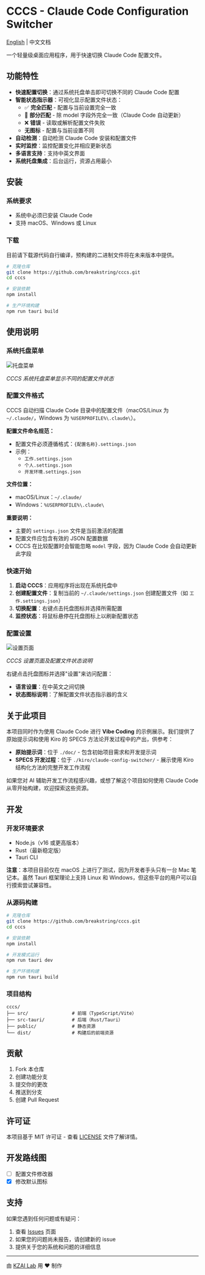 # CCCS - Claude Code Configuration Switcher

[English](./README.md) | 中文文档

一个轻量级桌面应用程序，用于快速切换 Claude Code 配置文件。

## 功能特性

- **快速配置切换**：通过系统托盘单击即可切换不同的 Claude Code 配置
- **智能状态指示器**：可视化显示配置文件状态：
  - ✅ **完全匹配** - 配置与当前设置完全一致
  - 🔄 **部分匹配** - 除 model 字段外完全一致（Claude Code 自动更新）
  - ❌ **错误** - 读取或解析配置文件失败
  - **无图标** - 配置与当前设置不同
- **自动检测**：自动检测 Claude Code 安装和配置文件
- **实时监控**：监控配置变化并相应更新状态
- **多语言支持**：支持中英文界面
- **系统托盘集成**：后台运行，资源占用最小

## 安装

### 系统要求

- 系统中必须已安装 Claude Code
- 支持 macOS、Windows 或 Linux

### 下载

目前请下载源代码自行编译，预构建的二进制文件将在未来版本中提供。

```bash
# 克隆仓库
git clone https://github.com/breakstring/cccs.git
cd cccs

# 安装依赖
npm install

# 生产环境构建
npm run tauri build
```

## 使用说明

### 系统托盘菜单

![托盘菜单](./images/traymenu.png)

*CCCS 系统托盘菜单显示不同的配置文件状态*

### 配置文件格式

CCCS 自动扫描 Claude Code 目录中的配置文件（macOS/Linux 为 `~/.claude/`，Windows 为 `%USERPROFILE%\.claude\`）。

**配置文件命名规范：**
- 配置文件必须遵循格式：`{配置名称}.settings.json`
- 示例：
  - `工作.settings.json`
  - `个人.settings.json`
  - `开发环境.settings.json`

**文件位置：**
- macOS/Linux：`~/.claude/`
- Windows：`%USERPROFILE%\.claude\`

**重要说明：**
- 主要的 `settings.json` 文件是当前激活的配置
- 配置文件应包含有效的 JSON 配置数据
- CCCS 在比较配置时会智能忽略 `model` 字段，因为 Claude Code 会自动更新此字段

### 快速开始

1. **启动 CCCS**：应用程序将出现在系统托盘中
2. **创建配置文件**：复制当前的 `~/.claude/settings.json` 创建配置文件（如 `工作.settings.json`）
3. **切换配置**：右键点击托盘图标并选择所需配置
4. **监控状态**：将鼠标悬停在托盘图标上以刷新配置状态

### 配置设置

![设置页面](./images/settings.png)

*CCCS 设置页面及配置文件状态说明*

右键点击托盘图标并选择"设置"来访问配置：

- **语言设置**：在中英文之间切换
- **状态图标说明**：了解配置文件状态指示器的含义

## 关于此项目

本项目同时作为使用 Claude Code 进行 **Vibe Coding** 的示例展示。我们提供了原始提示词和使用 Kiro 的 SPECS 方法论开发过程中的产出，供参考：

- **原始提示词**：位于 `./doc/` - 包含初始项目需求和开发提示词
- **SPECS 开发过程**：位于 `./kiro/claude-config-switcher/` - 展示使用 Kiro 结构化方法的完整开发工作流程

如果您对 AI 辅助开发工作流程感兴趣，或想了解这个项目如何使用 Claude Code 从零开始构建，欢迎探索这些资源。

## 开发

### 开发环境要求

- Node.js（v16 或更高版本）
- Rust（最新稳定版）
- Tauri CLI

**注意**：本项目目前仅在 macOS 上进行了测试，因为开发者手头只有一台 Mac 笔记本。虽然 Tauri 框架理论上支持 Linux 和 Windows，但这些平台的用户可以自行摸索尝试兼容性。

### 从源码构建

```bash
# 克隆仓库
git clone https://github.com/breakstring/cccs.git
cd cccs

# 安装依赖
npm install

# 开发模式运行
npm run tauri dev

# 生产环境构建
npm run tauri build
```

### 项目结构

```
cccs/
├── src/                # 前端（TypeScript/Vite）
├── src-tauri/          # 后端（Rust/Tauri）
├── public/             # 静态资源
└── dist/               # 构建后的前端资源
```

## 贡献

1. Fork 本仓库
2. 创建功能分支
3. 提交你的更改
4. 推送到分支
5. 创建 Pull Request

## 许可证

本项目基于 MIT 许可证 - 查看 [LICENSE](LICENSE) 文件了解详情。

## 开发路线图

- [ ] 配置文件修改器
- [x] 修改默认图标

## 支持

如果您遇到任何问题或有疑问：

1. 查看 [Issues](https://github.com/breakstring/cccs/issues) 页面
2. 如果您的问题尚未报告，请创建新的 issue
3. 提供关于您的系统和问题的详细信息

---

由 [KZAI Lab](https://github.com/breakstring) 用 ❤️ 制作